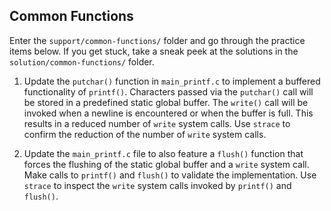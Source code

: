 ## Common Functions

Enter the `support/common-functions/` folder and go through the practice items below.
If you get stuck, take a sneak peek at the solutions in the `solution/common-functions/` folder.

1. Update the `putchar()` function in `main_printf.c` to implement a buffered functionality of `printf()`.
   Characters passed via the `putchar()` call will be stored in a predefined static global buffer.
   The `write()` call will be invoked when a newline is encountered or when the buffer is full.
   This results in a reduced number of `write` system calls.
   Use `strace` to confirm the reduction of the number of `write` system calls.

1. Update the `main_printf.c` file to also feature a `flush()` function that forces the flushing of the static global buffer and a `write` system call.
   Make calls to `printf()` and `flush()` to validate the implementation.
   Use `strace` to inspect the `write` system calls invoked by `printf()` and `flush()`.
